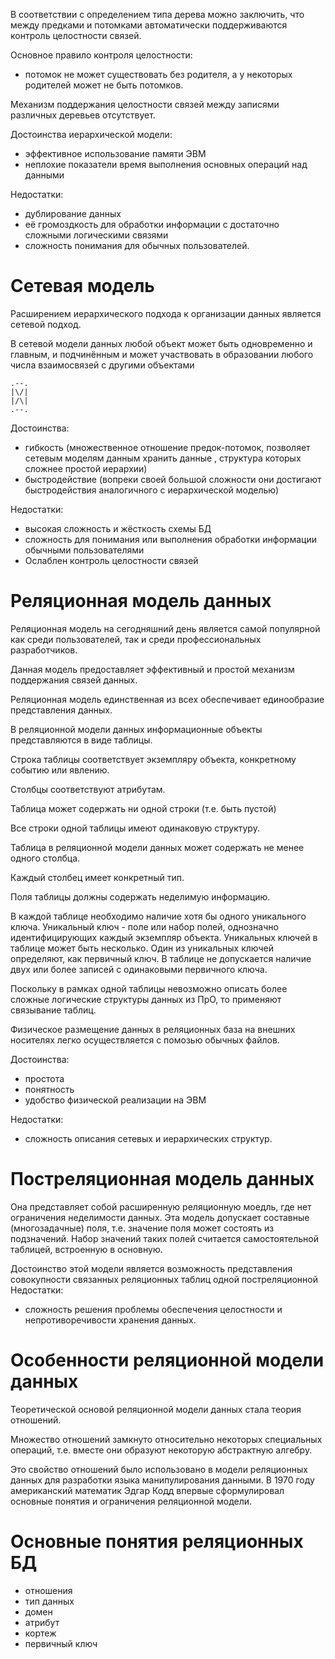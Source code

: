 В соответствии с определением типа дерева можно заключить, что между предками и потомками автоматически поддерживаются контроль целостности связей.

Основное правило контроля целостности:
- потомок не может существовать без родителя, а у некоторых родителей может не быть потомков.

Механизм поддержания целостности связей между записями различных деревьев отсутствует.

Достоинства иерархической модели:
- эффективное использование памяти ЭВМ
- неплохие показатели время выполнения основных операций над данными

Недостатки:
- дублирование данных
- её громоздкость для обработки информации с достаточно сложными логическими связями
- сложность понимания для обычных пользователей.

# Сетевая модель

Расширением иерархического подхода к организации данных является сетевой подход.

В сетевой модели данных любой объект может быть одновременно и главным, и подчинённым и может участвовать в образовании любого числа взаимосвязей с другими объектами
```
.--.
|\/|
|/\|    
.--.
```

Достоинства:
- гибкость (множественное отношение предок-потомок, позволяет сетевым моделям данным хранить данные , структура которых сложнее простой иерархии)
- быстродействие (вопреки своей большой сложности они достигают быстродействия аналогичного с иерархической моделью)

Недостатки:
- высокая сложность и жёсткость схемы БД
- сложность для понимания или выполнения обработки информации обычными пользователями
- Ослаблен контроль целостности связей

# Реляционная модель данных

Реляционная модель на сегодняшний день является самой популярной как среди пользователей, так и среди профессиональных разработчиков.

Данная модель предоставляет эффективный и простой механизм поддержания связей данных.

Реляционная модель единственная из всех обеспечивает единообразие представления данных.

В реляционной модели данных информационные объекты представляются в виде таблицы.

Строка таблицы соответствует экземпляру объекта, конкретному событию или явлению.

Столбцы соответствуют атрибутам.

Таблица может содержать ни одной строки (т.е. быть пустой)

Все строки одной таблицы имеют одинаковую структуру.

Таблица в реляционной модели данных может содержать не менее одного столбца.

Каждый столбец имеет конкретный тип.

Поля таблицы должны содержать неделимую информацию.

В каждой таблице необходимо наличие хотя бы одного уникального ключа. Уникальный ключ - поле или набор полей, однозначно идентифицирующих каждый экземпляр объекта. Уникальных ключей в таблице может быть несколько. Один из уникальных ключей определяют, как первичный ключ. В таблице не допускается наличие двух или более записей с одинаковыми первичного ключа.

Поскольку в рамках одной таблицы невозможно описать более сложные логические структуры данных из ПрО, то применяют связывание таблиц.

Физическое размещение данных в реляционных база на внешних носителях легко осуществляется с помозью обычных файлов.

Достоинства:
- простота
- понятность
- удобство физической реализации на ЭВМ

Недостатки:
- сложность описания сетевых и иерархических структур.

# Постреляционная модель данных

Она представляет собой расширенную реляционную моедль, где нет ограничения неделимости данных. Эта модель допускает составные (многозадачные) поля, т.е. значение поля может состоять из подзначений. Набор значений таких полей считается самостоятельной таблицей, встроенную в основную.

Достоинство этой модели является возможность представления совокупности связанных реляционных таблиц одной постреляционной
Недостатки:
- сложность решения проблемы обеспечения целостности и непротиворечивости хранения данных.

# Особенности реляционной модели данных

Теоретической основой реляционной модели данных стала теория отношений.

Множество отношений замкнуто относительно некоторых специальных операций, т.е. вместе они образуют некоторую абстрактную алгебру.

Это свойство отношений было использовано в модели реляционных данных для разработки языка манипулирования данными. В 1970 году американский математик Эдгар Кодд впервые сформулировал основные понятия и ограничения реляционной модели.

# Основные понятия реляционных БД

- отношения
- тип данных
- домен
- атрибут
- кортеж
- первичный ключ

